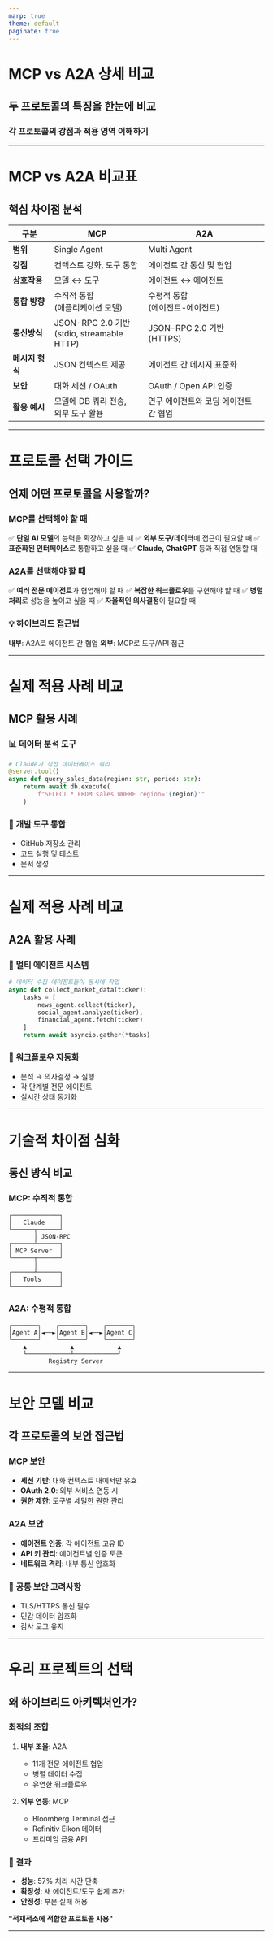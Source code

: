 ```yaml
---
marp: true
theme: default
paginate: true
---
```


# MCP vs A2A 상세 비교

## 두 프로토콜의 특징을 한눈에 비교

### 각 프로토콜의 강점과 적용 영역 이해하기

---

# MCP vs A2A 비교표

## 핵심 차이점 분석

| 구분 | **MCP** | **A2A** |
|------|---------|---------|
| **범위** | Single Agent | Multi Agent |
| **강점** | 컨텍스트 강화, 도구 통합 | 에이전트 간 통신 및 협업 |
| **상호작용** | 모델 ↔ 도구 | 에이전트 ↔ 에이전트 |
| **통합 방향** | 수직적 통합<br>(애플리케이션 모델) | 수평적 통합<br>(에이전트-에이전트) |
| **통신방식** | JSON-RPC 2.0 기반<br>(stdio, streamable HTTP) | JSON-RPC 2.0 기반<br>(HTTPS) |
| **메시지 형식** | JSON 컨텍스트 제공 | 에이전트 간 메시지 표준화 |
| **보안** | 대화 세션 / OAuth | OAuth / Open API 인증 |
| **활용 예시** | 모델에 DB 쿼리 전송,<br>외부 도구 활용 | 연구 에이전트와 코딩 에이전트 간 협업 |

---

# 프로토콜 선택 가이드

## 언제 어떤 프로토콜을 사용할까?

### MCP를 선택해야 할 때
✅ **단일 AI 모델**의 능력을 확장하고 싶을 때
✅ **외부 도구/데이터**에 접근이 필요할 때
✅ **표준화된 인터페이스**로 통합하고 싶을 때
✅ **Claude, ChatGPT** 등과 직접 연동할 때

### A2A를 선택해야 할 때
✅ **여러 전문 에이전트**가 협업해야 할 때
✅ **복잡한 워크플로우**를 구현해야 할 때
✅ **병렬 처리**로 성능을 높이고 싶을 때
✅ **자율적인 의사결정**이 필요할 때

### 💡 하이브리드 접근법
**내부**: A2A로 에이전트 간 협업
**외부**: MCP로 도구/API 접근

---

# 실제 적용 사례 비교

## MCP 활용 사례

### 📊 데이터 분석 도구
```python
# Claude가 직접 데이터베이스 쿼리
@server.tool()
async def query_sales_data(region: str, period: str):
    return await db.execute(
        f"SELECT * FROM sales WHERE region='{region}'"
    )
```

### 🔧 개발 도구 통합
- GitHub 저장소 관리
- 코드 실행 및 테스트
- 문서 생성

---

# 실제 적용 사례 비교

## A2A 활용 사례

### 🤖 멀티 에이전트 시스템
```python
# 데이터 수집 에이전트들이 동시에 작업
async def collect_market_data(ticker):
    tasks = [
        news_agent.collect(ticker),
        social_agent.analyze(ticker),
        financial_agent.fetch(ticker)
    ]
    return await asyncio.gather(*tasks)
```

### 🔄 워크플로우 자동화
- 분석 → 의사결정 → 실행
- 각 단계별 전문 에이전트
- 실시간 상태 동기화

---

# 기술적 차이점 심화

## 통신 방식 비교

### MCP: 수직적 통합
```
┌─────────────┐
│   Claude    │
└──────┬──────┘
       │ JSON-RPC
┌──────┴──────┐
│ MCP Server  │
└──────┬──────┘
       │
┌──────┴──────┐
│   Tools     │
└─────────────┘
```

### A2A: 수평적 통합
```
┌───────┐    ┌───────┐    ┌───────┐
│Agent A│◄──►│Agent B│◄──►│Agent C│
└───────┘    └───────┘    └───────┘
    ▲            ▲            ▲
    └────────────┴────────────┘
           Registry Server
```

---

# 보안 모델 비교

## 각 프로토콜의 보안 접근법

### MCP 보안
- **세션 기반**: 대화 컨텍스트 내에서만 유효
- **OAuth 2.0**: 외부 서비스 연동 시
- **권한 제한**: 도구별 세밀한 권한 관리

### A2A 보안
- **에이전트 인증**: 각 에이전트 고유 ID
- **API 키 관리**: 에이전트별 인증 토큰
- **네트워크 격리**: 내부 통신 암호화

### 🔐 공통 보안 고려사항
- TLS/HTTPS 통신 필수
- 민감 데이터 암호화
- 감사 로그 유지

---

# 우리 프로젝트의 선택

## 왜 하이브리드 아키텍처인가?

### 최적의 조합
1. **내부 조율**: A2A
   - 11개 전문 에이전트 협업
   - 병렬 데이터 수집
   - 유연한 워크플로우

2. **외부 연동**: MCP
   - Bloomberg Terminal 접근
   - Refinitiv Eikon 데이터
   - 프리미엄 금융 API

### 🎯 결과
- **성능**: 57% 처리 시간 단축
- **확장성**: 새 에이전트/도구 쉽게 추가
- **안정성**: 부분 실패 허용

**"적재적소에 적합한 프로토콜 사용"**

---